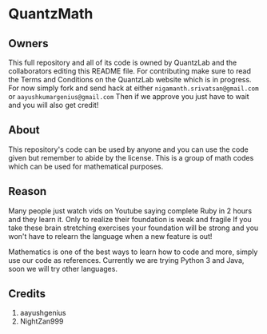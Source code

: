 # QuantzMath
## Owners
This full repository and all of its code is owned by QuantzLab and the collaborators editing this README file. 
For contributing make sure to read the Terms and Conditions on the QuantzLab website which is in progress. 
For now simply fork and send hack at either `nigamanth.srivatsan@gmail.com` or `aayushkumargenius@gmail.com`
Then if we approve you just have to wait and you will also get credit!

## About
This repository's code can be used by anyone and you can use the code given but remember to abide by the license. 
This is a group of math codes which can be used for mathematical purposes.

## Reason
Many people just watch vids on Youtube saying complete Ruby in 2 hours and they learn it. Only to realize their foundation is weak and fragile
If you take these brain stretching exercises your foundation will be strong and you won't have to relearn the language when a new feature is out!

Mathematics is one of the best ways to learn how to code and more, simply use our code as references.
Currently we are trying Python 3 and Java, soon we will try other languages.

## Credits 
1) aayushgenius
2) NightZan999 
